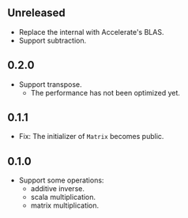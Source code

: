## Unreleased

- Replace the internal with Accelerate's BLAS.
- Support subtraction.

## 0.2.0

- Support transpose.
    - The performance has not been optimized yet.

## 0.1.1

- Fix: The initializer of `Matrix` becomes public.

## 0.1.0

- Support some operations:
    - additive inverse.
    - scala multiplication.
    - matrix multiplication.
